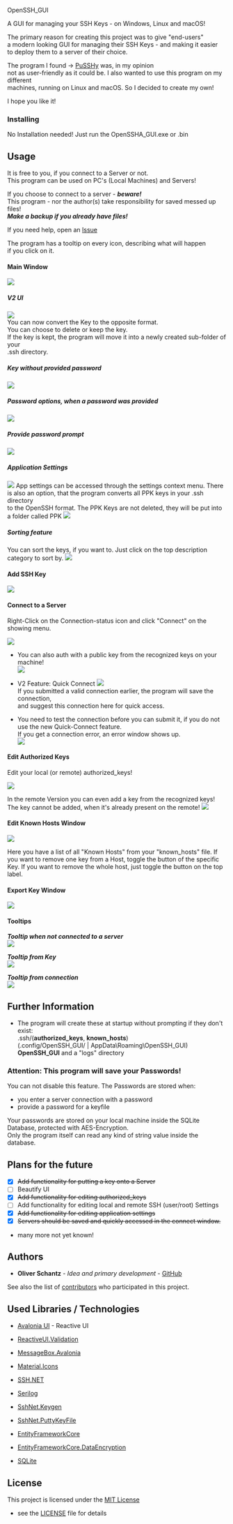 OpenSSH_GUI

A GUI for managing your SSH Keys - on Windows, Linux and macOS!  

The primary reason for creating this project was to give "end-users"  
a modern looking GUI for managing their SSH Keys - and making it easier  
to deploy them to a server of their choice.

The program I found -> [PuSSHy](https://github.com/klimenta/pusshy) was, in my opinion  
not as user-friendly as it could be. I also wanted to use this program on my different  
machines, running on Linux and macOS. So I decided to create my own!   

I hope you like it!

### Installing

No Installation needed! Just run the OpenSSHA_GUI.exe or .bin 

## Usage

It is free to you, if you connect to a Server or not.  
This program can be used on PC's (Local Machines) and Servers!

If you choose to connect to a server - ***beware!***  
This program - nor the author(s) take responsibility for saved messed up files!  
***Make a backup if you already have files!***

If you need help, open an [Issue]()

The program has a tooltip on every icon, describing what will happen  
if you click on it.

#### Main Window
![](images/MainWindow.png)
##### V2 UI
![](images/NewMainUI.png)  
You can now convert the Key to the opposite format.  
You can choose to delete or keep the key.  
If the key is kept, the program will move it into a newly created sub-folder of your  
.ssh directory.
##### Key without provided password
![](images/FoundPasswordProtectedKey.png)
##### Password options, when a password was provided
![](images/ShowForgetPws.png)
##### Provide password prompt
![](images/ProvidePasswordPrompt.png)
##### Application Settings
![](images/AppSettings.png)
App settings can be accessed through the settings context menu.
There is also an option, that the program converts all PPK keys in your .ssh directory  
to the OpenSSH format. The PPK Keys are not deleted, they will be put into a folder called PPK
![](images/SettingsContextMenu.png)

##### Sorting feature
You can sort the keys, if you want to. Just click on the top description category to sort by.
![](images/Sorted.png)

#### Add SSH Key
![](images/AddKeyWindow.png)

#### Connect to a Server
Right-Click on the Connection-status icon and click "Connect" on the showing menu.

![](images/ConnectToServerWindow.png)

- You can also auth with a public key from the recognized keys on your machine!   
![](images/ConnectToServerWindowWithKey.png)

- V2 Feature: Quick Connect
![](images/ConnectToServerQuickConnect.png)  
If you submitted a valid connection earlier, the program will save the connection,  
and suggest this connection here for quick access.  


- You need to test the connection before you can submit it, if you do not use the new Quick-Connect feature.  
If you get a connection error, an error window shows up.  
![](images/ConnectToServerWindowSuccess.png)

#### Edit Authorized Keys

Edit your local (or remote) authorized_keys!

![](images/EditAuthorizedKeysWindow.png)

In the remote Version you can even add a key from the recognized keys!
The key cannot be added, when it's already present on the remote!
![](images/EditAuthorizedKeysWindowRemote.png)

#### Edit Known Hosts Window
![](images/KnownHostsWindow.png)

Here you have a list of all "Known Hosts" from your "known_hosts" file.
If you want to remove one key from a Host, toggle the button of the specific Key.
If you want to remove the whole host, just toggle the button on the top label.

#### Export Key Window
![](images/ExportKeyWindow.png)

#### Tooltips

***Tooltip when not connected to a server***   
![](images/tooltip.png)

***Tooltip from Key***   
![](images/tooltipKey.png)

***Tooltip from connection***   
![](images/tooltipServer.png)

## Further Information

- The program will create these at startup without prompting if they don't exist:  
.ssh/(**authorized_keys**, **known_hosts**)  
  (.config/OpenSSH_GUI/ | AppData\Roaming\OpenSSH_GUI\) **OpenSSH_GUI** and a "logs" directory

### Attention: This program will save your Passwords!  
You can not disable this feature. The Passwords are stored when:  
- you enter a server connection with a password
- provide a password for a keyfile

Your passwords are stored on your local machine inside the SQLite Database, protected with AES-Encryption.  
Only the program itself can read any kind of string value inside the database.

## Plans for the future

- [X] ~~Add functionality for putting a key onto a Server~~
- [ ] Beautify UI
- [X] ~~Add functionality for editing authorized_keys~~
- [ ] Add functionality for editing local and remote SSH (user/root) Settings
- [X] ~~Add functionality for editing application settings~~
- [X] ~~Servers should be saved and quickly accessed in the connect window.~~
- many more not yet known!

## Authors

  - **Oliver Schantz** - *Idea and primary development* -
    [GitHub](https://github.com/frequency403)

See also the list of
[contributors](https://github.com/frequency403/OpenSSH-GUI/contributors)
who participated in this project.

## Used Libraries / Technologies

- [Avalonia UI](https://avaloniaui.net/) - Reactive UI

- [ReactiveUI.Validation](https://github.com/reactiveui/ReactiveUI.Validation/)

- [MessageBox.Avalonia](https://github.com/AvaloniaCommunity/MessageBox.Avalonia)

- [Material.Icons](https://github.com/SKProCH/Material.Icons)  

- [SSH.NET](https://github.com/sshnet/SSH.NET)  

- [Serilog](https://serilog.net/)  

- [SshNet.Keygen](https://github.com/darinkes/SshNet.Keygen/)  

- [SshNet.PuttyKeyFile](https://github.com/darinkes/SshNet.PuttyKeyFile)  

- [EntityFrameworkCore](https://github.com/dotnet/EntityFramework.Docs)  

- [EntityFrameworkCore.DataEncryption](https://github.com/Eastrall/EntityFrameworkCore.DataEncryption)

- [SQLite](https://sqlite.org/)

## License

This project is licensed under the [MIT License](LICENSE)
- see the [LICENSE](LICENSE) file for
details

